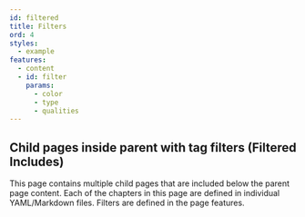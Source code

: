 ```yaml
---
id: filtered
title: Filters
ord: 4
styles:
  - example
features:
  - content
  - id: filter
    params:
      - color
      - type
      - qualities
---
```

## Child pages inside parent with tag filters (Filtered Includes)

This page contains multiple child pages that are included below the parent page content. Each of the chapters in this page are defined in individual YAML/Markdown files. Filters are defined in the page features.